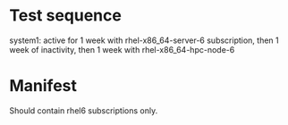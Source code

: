 Test sequence
=============

system1: active for 1 week with rhel-x86_64-server-6 subscription, then 1 week of inactivity, then 1 week with rhel-x86_64-hpc-node-6


Manifest
========
Should contain rhel6 subscriptions only.
